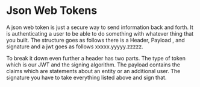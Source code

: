 # Json Web Tokens

A json web token is just a secure way to send information back and forth. It is authenticating a user to be able to do something with whatever thing that you built. The structure goes as follows there is a Header, Payload , and signature and a jwt goes as follows xxxxx.yyyyy.zzzzz.

To break it down even further a header has two parts. The type of token which is our JWT and the signing algorithm. The payload contains the claims which are statements about an entity or an additional user. The signature you have to take everything listed above and sign that.